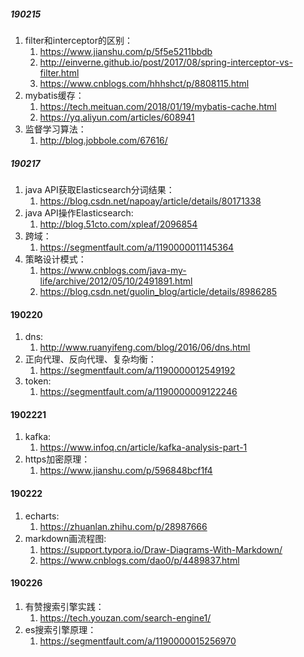 ##### 190215
1. filter和interceptor的区别：
    1) https://www.jianshu.com/p/5f5e5211bbdb
    2) http://einverne.github.io/post/2017/08/spring-interceptor-vs-filter.html
    3) https://www.cnblogs.com/hhhshct/p/8808115.html
2. mybatis缓存：
    1) https://tech.meituan.com/2018/01/19/mybatis-cache.html
    2) https://yq.aliyun.com/articles/608941
3. 监督学习算法：
    1) http://blog.jobbole.com/67616/
##### 190217
1. java API获取Elasticsearch分词结果：
    1) https://blog.csdn.net/napoay/article/details/80171338
2. java API操作Elasticsearch:
    1) http://blog.51cto.com/xpleaf/2096854
3. 跨域：
    1) https://segmentfault.com/a/1190000011145364
4. 策略设计模式：
    1) https://www.cnblogs.com/java-my-life/archive/2012/05/10/2491891.html
    2) https://blog.csdn.net/guolin_blog/article/details/8986285
#### 190220
1. dns:
    1) http://www.ruanyifeng.com/blog/2016/06/dns.html
2. 正向代理、反向代理、复杂均衡：
    1) https://segmentfault.com/a/1190000012549192
3. token:
    1) https://segmentfault.com/a/1190000009122246
#### 1902221
1. kafka:
    1) https://www.infoq.cn/article/kafka-analysis-part-1
2. https加密原理：
    1) https://www.jianshu.com/p/596848bcf1f4
#### 190222
1. echarts:
    1) https://zhuanlan.zhihu.com/p/28987666
2. markdown画流程图:
    1) https://support.typora.io/Draw-Diagrams-With-Markdown/
    2) https://www.cnblogs.com/dao0/p/4489837.html
#### 190226
1. 有赞搜索引擎实践：
    1) https://tech.youzan.com/search-engine1/
2. es搜索引擎原理：
    1) https://segmentfault.com/a/1190000015256970
